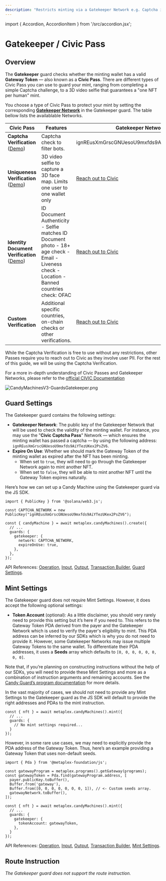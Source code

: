 ```yaml
---
description: "Restricts minting via a Gatekeeper Network e.g. Captcha integration."
---
```


import { Accordion, AccordionItem } from '/src/accordion.jsx';

# Gatekeeper / Civic Pass

## Overview

The **Gatekeeper** guard checks whether the minting wallet has a valid **Gateway Token** — also known as a **Civic Pass**. There are different types of Civic Pass you can use to guard your mint, ranging from completing a simple Captcha challenge, to a 3D video selfie that guarantees a "one NFT per human" mint. 

You choose a type of Civic Pass to protect your mint by setting the corresponding [**Gatekeeper Network**](https://docs.civic.com/civic-pass/overview/how-it-works#the-on-chain-gatekeeper-network) in the Gatekeeper guard. The table bellow lists the availablable
Networks. 

| **Civic Pass**                                                      	    | **Features**                                                                                                                                    	| **Gatekeeper Network**                                                       	|
|---------------------------------------------------------------------	    |-------------------------------------------------------------------------------------------------------------------------------------------------	|------------------------------------------------------------------------------	|
| **Captcha Verification** ([Demo](https://getpass.civic.com))         	| Captcha check to filter bots.                                                                                                                   	| ignREusXmGrscGNUesoU9mxfds9AiYTezUKex2PsZV6                                  	|
| **Uniqueness Verification** ([Demo](https://unique.civic.com))       	| 3D video selfie to capture a 3D face map. Limits one user to one wallet only                                                                    	| [Reach out to Civic](https://share.hsforms.com/1NhExhEX0Sf6NLptdGi4cAwbzn0a) 	|
| **Identity Document Verification** ([Demo](https://verify.civic.com)) 	| ID Document Authenticity  - Selfie matches ID Document photo - 18+ age check - Email - Liveness check - Location - Banned countries check: OFAC 	| [Reach out to Civic](https://share.hsforms.com/1Z4QgWNh0RN2-81jJDcrN2Qbzn0a) 	|
| **Custom Verification**                                             	    | Additional specific countries, on-chain checks or other verifications.                                                                          	| [Reach out to Civic](https://share.hsforms.com/1NvBk0zfyR3aWcMosBxJETQbzn0a) 	|

While the Captcha Verification is free to use without any restrictions, other Passes require you to reach out to Civic as they involve user PII. For the rest of this guide, we will be using the Captcha Verification.

For a more in-depth understanding of Civic Passes and Gatekeeper Networks, please refer to the [official CIVIC Documentation](https://docs.civic.com/civic-pass/overview)

![CandyMachinesV3-GuardsGatekeeper.png](/assets/candy-machine-v3/CandyMachinesV3-GuardsGatekeeper.png#radius)

## Guard Settings

The Gatekeeper guard contains the following settings:

- **Gatekeeper Network**: The public key of the Gatekeeper Network that will be used to check the validity of the minting wallet. For instance, you may use the "**Civic Captcha Pass**" Network — which ensures the minting wallet has passed a captcha — by using the following address: `ignREusXmGrscGNUesoU9mxfds9AiYTezUKex2PsZV6`.
- **Expire On Use**: Whether we should mark the Gateway Token of the minting wallet as expired after the NFT has been minting.
    - When set to `true`, they will need to go through the Gatekeeper Network again to mint another NFT.
    - When set to `false`, they will be able to mint another NFT until the Gateway Token expires naturally.

<Accordion>
<AccordionItem title="JS SDK" open={true}>
<div className="accordion-item-padding">

Here’s how we can set up a Candy Machine using the Gatekeeper guard via the JS SDK.

```tsx
import { PublicKey } from '@solana/web3.js';

const CAPTCHA_NETWORK = new PublicKey("ignREusXmGrscGNUesoU9mxfds9AiYTezUKex2PsZV6");

const { candyMachine } = await metaplex.candyMachines().create({
  // ...
  guards: {
    gatekeeper: {
      network: CAPTCHA_NETWORK,
      expireOnUse: true,
    },
  },
});
```

API References: [Operation](https://metaplex-foundation.github.io/js/classes/js.CandyMachineClient.html#create), [Input](https://metaplex-foundation.github.io/js/types/js.CreateCandyMachineInput.html), [Output](https://metaplex-foundation.github.io/js/types/js.CreateCandyMachineOutput.html), [Transaction Builder](https://metaplex-foundation.github.io/js/classes/js.CandyMachineBuildersClient.html#create), [Guard Settings](https://metaplex-foundation.github.io/js/types/js.GatekeeperGuardSettings.html).

</div>
</AccordionItem>
</Accordion>

## Mint Settings

The Gatekeeper guard does not require Mint Settings. However, it does accept the following optional settings:

- **Token Account** (optional): As a little disclaimer, you should very rarely need to provide this setting but it’s here if you need to. This refers to the Gateway Token PDA derived from the payer and the Gatekeeper Network which is used to verify the payer's eligibility to mint. This PDA address can be inferred by our SDKs which is why you do not need to provide it. However, some Gatekeeper Networks may issue multiple Gateway Tokens to the same wallet. To differentiate their PDA addresses, it uses a **Seeds** array which defaults to `[0, 0, 0, 0, 0, 0, 0, 0]`.

Note that, if you’re planning on constructing instructions without the help of our SDKs, you will need to provide these Mint Settings and more as a combination of instruction arguments and remaining accounts. See the [Candy Guard’s program documentation](https://github.com/metaplex-foundation/mpl-candy-guard#gatekeeper) for more details.

<Accordion>
<AccordionItem title="JS SDK" open={true}>
<div className="accordion-item-padding">

In the vast majority of cases, we should not need to provide any Mint Settings to the Gatekeeper guard as the JS SDK will default to provide the right addresses and PDAs to the mint instruction.

```tsx
const { nft } = await metaplex.candyMachines().mint({
  // ...
  guards: {
    // No mint settings required...
  }
});
```

However, in some rare use cases, we may need to explicitly provide the PDA address of the Gateway Token. Thus, here’s an example providing a Gateway Token that uses non-default seeds.

```tsx
import { Pda } from '@metaplex-foundation/js';

const gatewayProgram = metaplex.programs().getGateway(programs);
const gatewayToken = Pda.find(gatewayProgram.address, [
  payer.publicKey.toBuffer(),
  Buffer.from('gateway'),
  Buffer.from([0, 0, 0, 0, 0, 0, 0, 1]), // <- Custom seeds array.
  gatewayNetwork.toBuffer(),
]);

const { nft } = await metaplex.candyMachines().mint({
  // ...
  guards: {
    gatekeeper: {
      tokenAccount: gatewayToken,
    },
  }
});
```

API References: [Operation](https://metaplex-foundation.github.io/js/classes/js.CandyMachineClient.html#mint), [Input](https://metaplex-foundation.github.io/js/types/js.MintFromCandyMachineInput.html), [Output](https://metaplex-foundation.github.io/js/types/js.MintFromCandyMachineOutput.html), [Transaction Builder](https://metaplex-foundation.github.io/js/classes/js.CandyMachineBuildersClient.html#mint), [Mint Settings](https://metaplex-foundation.github.io/js/types/js.GatekeeperGuardMintSettings.html).

</div>
</AccordionItem>
</Accordion>    

## Route Instruction

*The Gatekeeper guard does not support the route instruction.*
